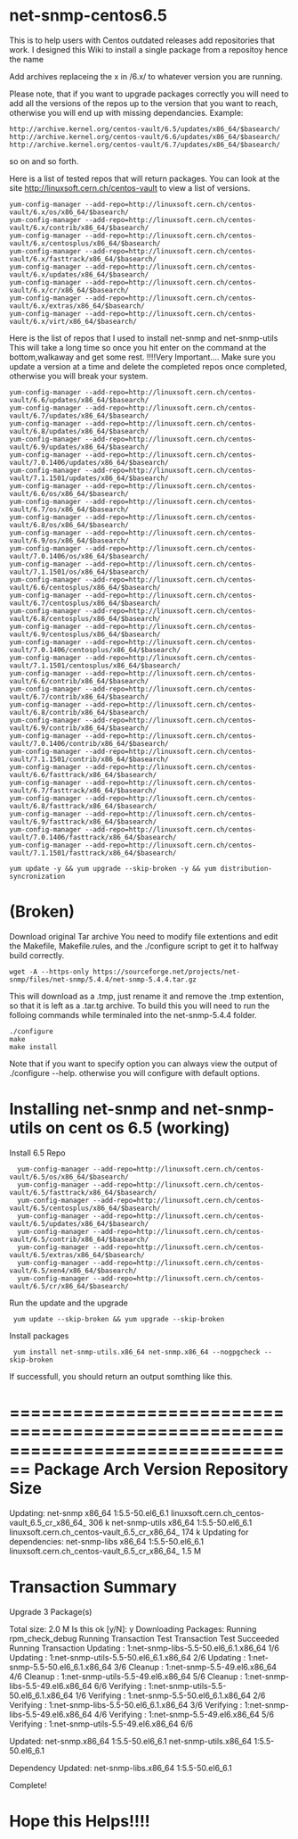 # net-snmp-centos6.5

This is to help users with Centos outdated releases add repositories that work.
I designed this Wiki to install a single package from a repositoy hence the name

Add archives replaceing the x in /6.x/ to whatever version you are running.

Please note, that if you want to upgrade packages correctly you will need to add all the versions of the repos up to the version that you want to reach, otherwise you will end up with missing dependancies.  Example:

    http://archive.kernel.org/centos-vault/6.5/updates/x86_64/$basearch/ 
    http://archive.kernel.org/centos-vault/6.6/updates/x86_64/$basearch/ 
    http://archive.kernel.org/centos-vault/6.7/updates/x86_64/$basearch/ 
so on and so forth.

Here is a list of tested repos that will return packages.  You can look at the site http://linuxsoft.cern.ch/centos-vault to view a list of versions.

    yum-config-manager --add-repo=http://linuxsoft.cern.ch/centos-vault/6.x/os/x86_64/$basearch/ 
    yum-config-manager --add-repo=http://linuxsoft.cern.ch/centos-vault/6.x/contrib/x86_64/$basearch/ 
    yum-config-manager --add-repo=http://linuxsoft.cern.ch/centos-vault/6.x/centosplus/x86_64/$basearch/ 
    yum-config-manager --add-repo=http://linuxsoft.cern.ch/centos-vault/6.x/fasttrack/x86_64/$basearch/ 
    yum-config-manager --add-repo=http://linuxsoft.cern.ch/centos-vault/6.x/updates/x86_64/$basearch/ 
    yum-config-manager --add-repo=http://linuxsoft.cern.ch/centos-vault/6.x/cr/x86_64/$basearch/ 
    yum-config-manager --add-repo=http://linuxsoft.cern.ch/centos-vault/6.x/extras/x86_64/$basearch/ 
    yum-config-manager --add-repo=http://linuxsoft.cern.ch/centos-vault/6.x/virt/x86_64/$basearch/


 Here is the list of repos that I used to install net-snmp and net-snmp-utils
 This will take a long time so once you hit enter on the command at the bottom,walkaway and get some rest.
 !!!!Very Important.... Make sure you update a version at a time and delete the completed repos once completed, otherwise you will break your system.

    yum-config-manager --add-repo=http://linuxsoft.cern.ch/centos-vault/6.6/updates/x86_64/$basearch/
    yum-config-manager --add-repo=http://linuxsoft.cern.ch/centos-vault/6.7/updates/x86_64/$basearch/
    yum-config-manager --add-repo=http://linuxsoft.cern.ch/centos-vault/6.8/updates/x86_64/$basearch/
    yum-config-manager --add-repo=http://linuxsoft.cern.ch/centos-vault/6.9/updates/x86_64/$basearch/
    yum-config-manager --add-repo=http://linuxsoft.cern.ch/centos-vault/7.0.1406/updates/x86_64/$basearch/
    yum-config-manager --add-repo=http://linuxsoft.cern.ch/centos-vault/7.1.1501/updates/x86_64/$basearch/
    yum-config-manager --add-repo=http://linuxsoft.cern.ch/centos-vault/6.6/os/x86_64/$basearch/
    yum-config-manager --add-repo=http://linuxsoft.cern.ch/centos-vault/6.7/os/x86_64/$basearch/
    yum-config-manager --add-repo=http://linuxsoft.cern.ch/centos-vault/6.8/os/x86_64/$basearch/
    yum-config-manager --add-repo=http://linuxsoft.cern.ch/centos-vault/6.9/os/x86_64/$basearch/
    yum-config-manager --add-repo=http://linuxsoft.cern.ch/centos-vault/7.0.1406/os/x86_64/$basearch/
    yum-config-manager --add-repo=http://linuxsoft.cern.ch/centos-vault/7.1.1501/os/x86_64/$basearch/
    yum-config-manager --add-repo=http://linuxsoft.cern.ch/centos-vault/6.6/centosplus/x86_64/$basearch/
    yum-config-manager --add-repo=http://linuxsoft.cern.ch/centos-vault/6.7/centosplus/x86_64/$basearch/
    yum-config-manager --add-repo=http://linuxsoft.cern.ch/centos-vault/6.8/centosplus/x86_64/$basearch/
    yum-config-manager --add-repo=http://linuxsoft.cern.ch/centos-vault/6.9/centosplus/x86_64/$basearch/
    yum-config-manager --add-repo=http://linuxsoft.cern.ch/centos-vault/7.0.1406/centosplus/x86_64/$basearch/
    yum-config-manager --add-repo=http://linuxsoft.cern.ch/centos-vault/7.1.1501/centosplus/x86_64/$basearch/
    yum-config-manager --add-repo=http://linuxsoft.cern.ch/centos-vault/6.6/contrib/x86_64/$basearch/
    yum-config-manager --add-repo=http://linuxsoft.cern.ch/centos-vault/6.7/contrib/x86_64/$basearch/
    yum-config-manager --add-repo=http://linuxsoft.cern.ch/centos-vault/6.8/contrib/x86_64/$basearch/
    yum-config-manager --add-repo=http://linuxsoft.cern.ch/centos-vault/6.9/contrib/x86_64/$basearch/
    yum-config-manager --add-repo=http://linuxsoft.cern.ch/centos-vault/7.0.1406/contrib/x86_64/$basearch/
    yum-config-manager --add-repo=http://linuxsoft.cern.ch/centos-vault/7.1.1501/contrib/x86_64/$basearch/
    yum-config-manager --add-repo=http://linuxsoft.cern.ch/centos-vault/6.6/fasttrack/x86_64/$basearch/
    yum-config-manager --add-repo=http://linuxsoft.cern.ch/centos-vault/6.7/fasttrack/x86_64/$basearch/
    yum-config-manager --add-repo=http://linuxsoft.cern.ch/centos-vault/6.8/fasttrack/x86_64/$basearch/
    yum-config-manager --add-repo=http://linuxsoft.cern.ch/centos-vault/6.9/fasttrack/x86_64/$basearch/
    yum-config-manager --add-repo=http://linuxsoft.cern.ch/centos-vault/7.0.1406/fasttrack/x86_64/$basearch/
    yum-config-manager --add-repo=http://linuxsoft.cern.ch/centos-vault/7.1.1501/fasttrack/x86_64/$basearch/
    
    yum update -y && yum upgrade --skip-broken -y && yum distribution-syncronization

 # (Broken)
Download original Tar archive  You need to modify file extentions and edit the Makefile, Makefile.rules, and the ./configure script to get it to halfway build correctly.

    wget -A --https-only https://sourceforge.net/projects/net-snmp/files/net-snmp/5.4.4/net-snmp-5.4.4.tar.gz

This will download as a .tmp, just rename it and remove the .tmp extention, so that it is left as a .tar.tg archive.
To build this you will need to run the folloing commands while terminaled into the net-snmp-5.4.4 folder. 


    ./configure
    make
    make install
Note that if you want to specify option you can always view the output of ./configure --help.  otherwise you will configure with default options.


# Installing net-snmp and net-snmp-utils on cent os 6.5 (working)

Install 6.5 Repo

      yum-config-manager --add-repo=http://linuxsoft.cern.ch/centos-vault/6.5/os/x86_64/$basearch/
      yum-config-manager --add-repo=http://linuxsoft.cern.ch/centos-vault/6.5/fasttrack/x86_64/$basearch/
      yum-config-manager --add-repo=http://linuxsoft.cern.ch/centos-vault/6.5/centosplus/x86_64/$basearch/
      yum-config-manager --add-repo=http://linuxsoft.cern.ch/centos-vault/6.5/updates/x86_64/$basearch/
      yum-config-manager --add-repo=http://linuxsoft.cern.ch/centos-vault/6.5/contrib/x86_64/$basearch/
      yum-config-manager --add-repo=http://linuxsoft.cern.ch/centos-vault/6.5/extras/x86_64/$basearch/
      yum-config-manager --add-repo=http://linuxsoft.cern.ch/centos-vault/6.5/xen4/x86_64/$basearch/
      yum-config-manager --add-repo=http://linuxsoft.cern.ch/centos-vault/6.5/cr/x86_64/$basearch/
   
Run the update and the upgrade 

     yum update --skip-broken && yum upgrade --skip-broken
   
Install packages

     yum install net-snmp-utils.x86_64 net-snmp.x86_64 --nogpgcheck --skip-broken
   
If successfull, you should return an output somthing like this.

   ================================================================================
 Package
    Arch   Version          Repository                                     Size
================================================================================
Updating:
 net-snmp
    x86_64 1:5.5-50.el6_6.1 linuxsoft.cern.ch_centos-vault_6.5_cr_x86_64_ 306 k
 net-snmp-utils
    x86_64 1:5.5-50.el6_6.1 linuxsoft.cern.ch_centos-vault_6.5_cr_x86_64_ 174 k
Updating for dependencies:
 net-snmp-libs
    x86_64 1:5.5-50.el6_6.1 linuxsoft.cern.ch_centos-vault_6.5_cr_x86_64_ 1.5 M

Transaction Summary
================================================================================
Upgrade       3 Package(s)

Total size: 2.0 M
Is this ok [y/N]: y
Downloading Packages:
Running rpm_check_debug
Running Transaction Test
Transaction Test Succeeded
Running Transaction
  Updating   : 1:net-snmp-libs-5.5-50.el6_6.1.x86_64                        1/6 
  Updating   : 1:net-snmp-utils-5.5-50.el6_6.1.x86_64                       2/6 
  Updating   : 1:net-snmp-5.5-50.el6_6.1.x86_64                             3/6 
  Cleanup    : 1:net-snmp-5.5-49.el6.x86_64                                 4/6 
  Cleanup    : 1:net-snmp-utils-5.5-49.el6.x86_64                           5/6 
  Cleanup    : 1:net-snmp-libs-5.5-49.el6.x86_64                            6/6 
  Verifying  : 1:net-snmp-utils-5.5-50.el6_6.1.x86_64                       1/6 
  Verifying  : 1:net-snmp-5.5-50.el6_6.1.x86_64                             2/6 
  Verifying  : 1:net-snmp-libs-5.5-50.el6_6.1.x86_64                        3/6 
  Verifying  : 1:net-snmp-libs-5.5-49.el6.x86_64                            4/6 
  Verifying  : 1:net-snmp-5.5-49.el6.x86_64                                 5/6 
  Verifying  : 1:net-snmp-utils-5.5-49.el6.x86_64                           6/6 

Updated:
  net-snmp.x86_64 1:5.5-50.el6_6.1    net-snmp-utils.x86_64 1:5.5-50.el6_6.1   

Dependency Updated:
  net-snmp-libs.x86_64 1:5.5-50.el6_6.1                                         

Complete!

# Hope this Helps!!!!
